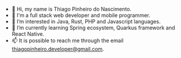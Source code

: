 - 👋 Hi, my name is Thiago Pinheiro do Nascimento.
- :briefcase: I'm a full stack web developer and mobile programmer.
- 👀 I’m interested in Java, Rust, PHP and Javascript languages.
- 🌱 I’m currently learning Spring ecosystem, Quarkus framework and React Native.
- 📫 It is possible to reach me through the email thiagopinheiro.developer@gmail.com.

<!---
thiagopinheirodev/thiagopinheirodev is a ✨ special ✨ repository because its `README.md` (this file) appears on your GitHub profile.
You can click the Preview link to take a look at your changes.
--->
